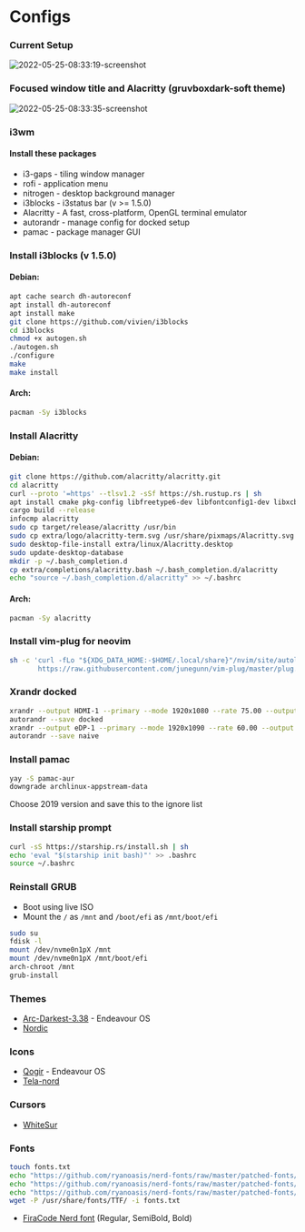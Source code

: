 # Configs

### Current Setup
![2022-05-25-08:33:19-screenshot](https://user-images.githubusercontent.com/56120837/170171058-21ce9ca1-1ac7-4c30-8ad4-43d5a83ac3b0.png)

### Focused window title and Alacritty (gruvboxdark-soft theme)
![2022-05-25-08:33:35-screenshot](https://user-images.githubusercontent.com/56120837/170171070-5a951644-02d7-4911-b891-e224725d1c98.png)

### i3wm

#### Install these packages
- i3-gaps - tiling window manager
- rofi - application menu
- nitrogen - desktop background manager
- i3blocks - i3status bar (v >= 1.5.0)
- Alacritty - A fast, cross-platform, OpenGL terminal emulator
- autorandr - manage config for docked setup
- pamac - package manager GUI


### Install i3blocks (v 1.5.0)

#### Debian:
```bash
apt cache search dh-autoreconf
apt install dh-autoreconf
apt install make
git clone https://github.com/vivien/i3blocks
cd i3blocks
chmod +x autogen.sh
./autogen.sh
./configure
make
make install
```

#### Arch:
```bash
pacman -Sy i3blocks
```

### Install Alacritty

#### Debian:
```bash
git clone https://github.com/alacritty/alacritty.git
cd alacritty
curl --proto '=https' --tlsv1.2 -sSf https://sh.rustup.rs | sh
apt install cmake pkg-config libfreetype6-dev libfontconfig1-dev libxcb-xfixes0-dev libxkbcommon-dev python3
cargo build --release
infocmp alacritty
sudo cp target/release/alacritty /usr/bin
sudo cp extra/logo/alacritty-term.svg /usr/share/pixmaps/Alacritty.svg
sudo desktop-file-install extra/linux/Alacritty.desktop
sudo update-desktop-database
mkdir -p ~/.bash_completion.d
cp extra/completions/alacritty.bash ~/.bash_completion.d/alacritty
echo "source ~/.bash_completion.d/alacritty" >> ~/.bashrc
```

#### Arch:
```bash
pacman -Sy alacritty
```

### Install vim-plug for neovim
```bash
sh -c 'curl -fLo "${XDG_DATA_HOME:-$HOME/.local/share}"/nvim/site/autoload/plug.vim --create-dirs \
       https://raw.githubusercontent.com/junegunn/vim-plug/master/plug.vim'
```

### Xrandr docked
```bash
xrandr --output HDMI-1 --primary --mode 1920x1080 --rate 75.00 --output eDP-1 --off
autorandr --save docked
xrandr --output eDP-1 --primary --mode 1920x1090 --rate 60.00 --output HDMI-1 --off
autorandr --save naive
```

### Install pamac
```bash
yay -S pamac-aur
downgrade archlinux-appstream-data
```
Choose 2019 version and save this to the ignore list

### Install starship prompt
```bash
curl -sS https://starship.rs/install.sh | sh
echo 'eval "$(starship init bash)"' >> .bashrc
source ~/.bashrc
```

### Reinstall GRUB
- Boot using live ISO
- Mount the `/` as `/mnt` and `/boot/efi` as `/mnt/boot/efi`
```bash
sudo su
fdisk -l
mount /dev/nvme0n1pX /mnt
mount /dev/nvme0n1pX /mnt/boot/efi
arch-chroot /mnt
grub-install
```

### Themes
- [Arc-Darkest-3.38](https://www.xfce-look.org/p/1317409) - Endeavour OS
- [Nordic](https://www.xfce-look.org/p/1267246)

### Icons
- [Qogir](https://www.xfce-look.org/p/1296407/) - Endeavour OS
- [Tela-nord](https://www.xfce-look.org/p/1279924)


### Cursors
- [WhiteSur](https://www.xfce-look.org/p/1411743)

### Fonts
```bash
touch fonts.txt
echo "https://github.com/ryanoasis/nerd-fonts/raw/master/patched-fonts/FiraCode/Regular/complete/Fira%20Code%20Regular%20Nerd%20Font%20Complete.ttf" > fonts.txt
echo "https://github.com/ryanoasis/nerd-fonts/raw/master/patched-fonts/FiraCode/Bold/complete/Fira%20Code%20Bold%20Nerd%20Font%20Complete.ttf" >> fonts.txt
echo "https://github.com/ryanoasis/nerd-fonts/raw/master/patched-fonts/FiraCode/SemiBold/complete/Fira%20Code%20SemiBold%20Nerd%20Font%20Complete.ttf" >> fonts.txt
wget -P /usr/share/fonts/TTF/ -i fonts.txt
```
- [FiraCode Nerd font](https://github.com/ryanoasis/nerd-fonts/tree/master/patched-fonts/FiraCode/Regular/complete) (Regular, SemiBold, Bold)
